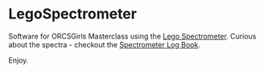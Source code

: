 # LegoSpectrometer

Software for ORCSGirls Masterclass using the <a href="https://publiclab.org/wiki/lego-spectrometer">Lego Spectrometer</a>. Curious about the spectra - checkout the <a href="https://km-orcs.github.io/LegoSpectrometer/">Spectrometer Log Book</a>.

Enjoy.
